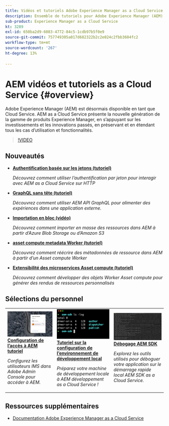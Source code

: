 ```yaml
---
title: Vidéos et tutoriels Adobe Experience Manager as a Cloud Service
description: Ensemble de tutoriels pour Adobe Experience Manager (AEM) as a Cloud Service
sub-product: Experience Manager as a Cloud Service
kt: 3289
exl-id: 650ba2d9-6083-4772-84c5-1cdb97b5f0e9
source-git-commit: 757749305a017d682322b2c2e024c2fbb3604fc2
workflow-type: tm+mt
source-wordcount: '267'
ht-degree: 13%

---
```


# AEM vidéos et tutoriels as a Cloud Service {#overview}

Adobe Experience Manager (AEM) est désormais disponible en tant que Cloud Service. AEM as a Cloud Service présente la nouvelle génération de la gamme de produits Experience Manager, en s’appuyant sur les investissements et les innovations passés, en préservant et en étendant tous les cas d’utilisation et fonctionnalités.

>[!VIDEO](https://video.tv.adobe.com/v/31085/?quality=12&learn=on)

<div id="whats-new-section">

## Nouveautés

* **[Authentification basée sur les jetons (tutoriel)](https://experienceleague.adobe.com/docs/experience-manager-learn/getting-started-with-aem-headless/authentication/overview.html)**

   *Découvrez comment utiliser l’authentification par jeton pour interagir avec AEM as a Cloud Service sur HTTP*

* **[GraphQL sans tête (tutoriel)](https://experienceleague.adobe.com/docs/experience-manager-learn/getting-started-with-aem-headless/graphql/overview.html?lang=fr)**

   *Découvrez comment utiliser AEM API GraphQL pour alimenter des expériences dans une application externe.*

* **[Importation en bloc (vidéo)](./migration/bulk-import.md)**

   *Découvrez comment importer en masse des ressources dans AEM à partir d’Azure Blob Storage ou d’Amazon S3*

* **[asset compute metadata Worker (tutoriel)](./asset-compute/advanced/metadata.md)**

   *Découvrez comment réécrire des métadonnées de ressource dans AEM à partir d’un Asset compute Worker*

* **[Extensibilité des microservices Asset compute (tutoriel)](./asset-compute/overview.md)**

   *Découvrez comment développer des objets Worker Asset compute pour générer des rendus de ressources personnalisés*

</div>

<div id="recs-overview-body-1"></div>
<div id="recs-overview-body-2"></div>
<div id="recs-overview-body-3"></div>
<div id="recs-overview-body-4"></div>
<div id="recs-overview-body-5"></div>
<div id="recs-overview-body-6"></div>

<div id="staff-picks-section">

## Sélections du personnel

<table>
   <td>
      <a href="./accessing/overview.md">
      <img alt="Configuration de l’accès à AEM as a Cloud Service" src="./assets/overview/staff-pick__accessing.png"/>
      </a>
      <div>
         <a href="./accessing/overview.md">
         <strong>Configuration de l’accès à AEM tutoriel</strong>
         </a>
      </div>
      <p>
         <em>Configurez les utilisateurs IMS dans Adobe Admin Console pour accéder à AEM.</em>
      <p>
   </td>   
   <td>
      <a href="./local-development-environment/overview.md">
      <img alt="Tutoriel sur la configuration de l’environnement de développement local" src="./assets/overview/staff-pick__local-development-environment-set-up.png"/>
      </a>
      <div>
         <a href="./local-development-environment/overview.md">
         <strong>Tutoriel sur la configuration de l’environnement de développement local</strong>
         </a>
      </div>
      <p>
         <em>Préparez votre machine de développement locale à AEM développement as a Cloud Service !</em>
      <p>
   </td>   
   <td>
      <a href="./debugging/aem-sdk-local-quickstart/overview.md">
      <img alt="Débogage AEM démarrage rapide local du SDK" src="./assets/overview/staff-pick__debugging.png"/>
      </a>
      <div>
         <a href="./debugging/aem-sdk-local-quickstart/overview.md">
         <strong>Débogage AEM SDK</strong>
         </a>
      </div>
      <p>
         <em>Explorez les outils utilisés pour déboguer votre application sur le démarrage rapide local AEM SDK as a Cloud Service.</em>
      <p>
   </td>
</table>

</div>

## Ressources supplémentaires

* [Documentation Adobe Experience Manager as a Cloud Service](https://experienceleague.adobe.com/docs/experience-manager-cloud-service/landing/home.html?lang=fr)
